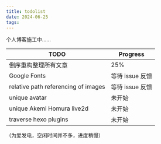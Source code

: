 ```yaml
---
title: todolist
date: 2024-06-25
tags:
---
```


个人博客施工中……

| TODO                                | Progress        |
| ----------------------------------- | --------------- |
| 倒序重构整理所有文章                | 25%             |
| Google Fonts                        | 等待 issue 反馈 |
| relative path referencing of images | 等待 issue 反馈 |
| unique avatar                       | 未开始          |
| unique Akemi Homura live2d          | 未开始          |
| traverse hexo plugins               | 未开始          |

（为爱发电，空闲时间并不多，进度稍慢）

